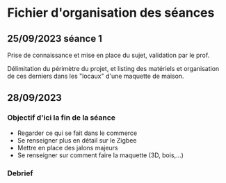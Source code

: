 # Fichier d'organisation des séances

## 25/09/2023 séance 1

Prise de connaissance et mise en place du sujet, validation par le prof. 

Délimitation du périmètre du projet, et listing des matériels et organisation de ces derniers dans les "locaux" d'une maquette de maison.


## 28/09/2023

### Objectif d'ici la fin de la séance

* Regarder ce qui se fait dans le commerce
* Se renseigner plus en détail sur le Zigbee
* Mettre en place des jalons majeurs
* Se renseigner sur comment faire la maquette (3D, bois,...)


### Debrief